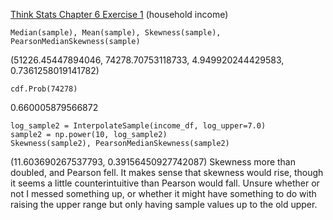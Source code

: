 [Think Stats Chapter 6 Exercise 1](http://greenteapress.com/thinkstats2/html/thinkstats2007.html#toc60) (household income)

```
Median(sample), Mean(sample), Skewness(sample), PearsonMedianSkewness(sample)
```
(51226.45447894046, 74278.70753118733, 4.949920244429583, 0.7361258019141782)
```
cdf.Prob(74278)
```
0.660005879566872
```
log_sample2 = InterpolateSample(income_df, log_upper=7.0)
sample2 = np.power(10, log_sample2)
Skewness(sample2), PearsonMedianSkewness(sample2)
```
(11.603690267537793, 0.39156450927742087) 
Skewness more than doubled, and Pearson fell. It makes sense that skewness would rise, though it seems a little counterintuitive than Pearson would fall. Unsure whether or not I messed something up, or whether it might have something to do with raising the upper range but only having sample values up to the old upper.
